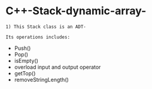 # C++-Stack-dynamic-array-

    1) This Stack class is an ADT- 
    
    Its operations includes:
    
  -  Push()
  -  Pop()
  -  isEmpty()
  -  overload input and output operator
  -  getTop()
  -  removeStringLength()
